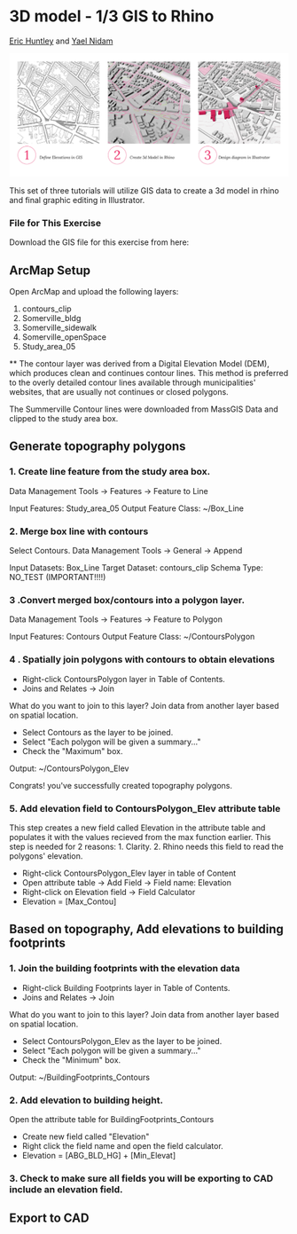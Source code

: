 # 3D model - 1/3 GIS to Rhino
[Eric Huntley](@ehuntley) and [Yael Nidam](@yaelnidam)

![stages](./images/Stages.jpg)

This set of three tutorials will utilize GIS data to create a 3d model in rhino and final graphic editing in Illustrator.


### File for This Exercise
Download the GIS file for this exercise from here:

## ArcMap Setup
Open ArcMap and upload the following layers:
1. contours_clip
2. Somerville_bldg
3. Somerville_sidewalk
4. Somerville_openSpace
5. Study_area_05

** The contour layer was derived from a Digital Elevation Model (DEM), which produces clean and continues contour lines. This method is preferred to the overly detailed contour lines available through municipalities' websites, that are usually not continues or closed polygons.

The Summerville Contour lines were downloaded from MassGIS Data and clipped to the study area box.


## Generate topography polygons

### 1. Create line feature from the study area box.
Data Management Tools -> Features -> Feature to Line

Input Features: Study_area_05
Output Feature Class: ~/Box_Line

### 2. Merge box line with contours
Select Contours.
Data Management Tools -> General -> Append

Input Datasets: Box_Line
Target Dataset: contours_clip
Schema Type: NO_TEST (IMPORTANT!!!!)

### 3 .Convert merged box/contours into a polygon layer.
Data Management Tools -> Features -> Feature to Polygon

Input Features: Contours
Output Feature Class: ~/ContoursPolygon

### 4 . Spatially join polygons with contours to obtain elevations
- Right-click ContoursPolygon layer in Table of Contents.
- Joins and Relates -> Join

What do you want to join to this layer?
Join data from another layer based on spatial location.

- Select Contours as the layer to be joined.
- Select "Each polygon will be given a summary..."
- Check the "Maximum" box.

Output: ~/ContoursPolygon_Elev

Congrats! you've successfully created topography polygons.

### 5. Add elevation field to ContoursPolygon_Elev attribute table
This step creates a new field called Elevation in the attribute table and populates it with the values recieved from the max function earlier. This step is needed for 2 reasons: 1. Clarity. 2. Rhino needs this field to read the polygons' elevation.

- Right-click ContoursPolygon_Elev layer in table of Content
- Open attribute table -> Add Field -> Field name: Elevation
- Right-click on Elevation field -> Field Calculator
- Elevation = [Max_Contou]

## Based on topography, Add elevations to building footprints

### 1. Join the building footprints with the elevation data
- Right-click Building Footprints layer in Table of Contents.
- Joins and Relates -> Join

What do you want to join to this layer?
Join data from another layer based on spatial location.

- Select ContoursPolygon_Elev as the layer to be joined.
- Select "Each polygon will be given a summary..."
- Check the "Minimum" box.

Output: ~/BuildingFootprints_Contours

### 2. Add elevation to building height.
Open the attribute table for BuildingFootprints_Contours

- Create new field called "Elevation"
- Right click the field name and open the field calculator.
- Elevation = [ABG_BLD_HG] + [Min_Elevat]

### 3. Check to make sure all fields you will be exporting to CAD include an elevation field.

## Export to CAD
